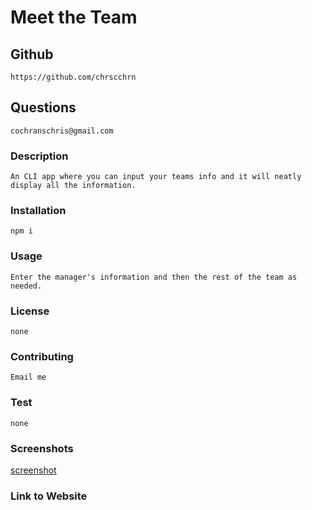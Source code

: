 
# Meet the Team

    
## Github
    https://github.com/chrscchrn

## Questions
    cochranschris@gmail.com

### Description
    An CLI app where you can input your teams info and it will neatly display all the information.

### Installation
    npm i

### Usage
    Enter the manager's information and then the rest of the team as needed. 

### License
    none

### Contributing
    Email me

### Test
    none

### Screenshots
[screenshot](screenshot.png)

### Link to Website
       
